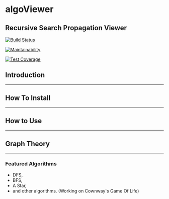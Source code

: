 # algoViewer

## Recursive Search Propagation Viewer

[![Build Status](https://travis-ci.com/alexisraelmtz/algoViewer.svg?branch=main)](https://travis-ci.com/alexisraelmtz/algoViewer)

[![Maintainability](https://api.codeclimate.com/v1/badges/e691cab9705bcfb3b7cf/maintainability)](https://codeclimate.com/github/alexisraelmtz/algoViewer/maintainability)

[![Test Coverage](https://api.codeclimate.com/v1/badges/e691cab9705bcfb3b7cf/test_coverage)](https://codeclimate.com/github/alexisraelmtz/algoViewer/test_coverage)

## Introduction

---

## How To Install

---

## How to Use

---

## Graph Theory

---

### Featured Algorithms

- DFS,
- BFS,
- A Star,
- and other algorithms. (Working on Cownway's Game Of Life)
